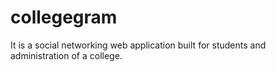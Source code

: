 # collegegram
It is a social networking web application built for students and administration of a college.
